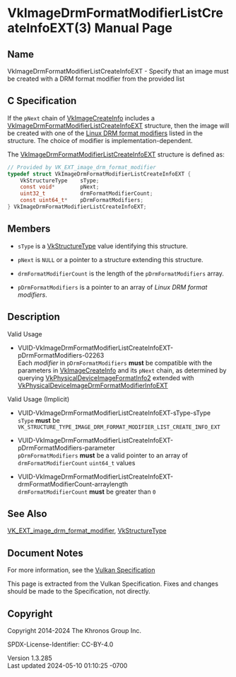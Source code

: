 # VkImageDrmFormatModifierListCreateInfoEXT(3) Manual Page

## Name

VkImageDrmFormatModifierListCreateInfoEXT - Specify that an image must
be created with a DRM format modifier from the provided list



## <a href="#_c_specification" class="anchor"></a>C Specification

If the `pNext` chain of [VkImageCreateInfo](https://registry.khronos.org/vulkan/specs/1.3-extensions/man/html/VkImageCreateInfo.html)
includes a
[VkImageDrmFormatModifierListCreateInfoEXT](https://registry.khronos.org/vulkan/specs/1.3-extensions/man/html/VkImageDrmFormatModifierListCreateInfoEXT.html)
structure, then the image will be created with one of the <a
href="https://registry.khronos.org/vulkan/specs/1.3-extensions/html/vkspec.html#glossary-drm-format-modifier"
target="_blank" rel="noopener">Linux DRM format modifiers</a> listed in
the structure. The choice of modifier is implementation-dependent.

The
[VkImageDrmFormatModifierListCreateInfoEXT](https://registry.khronos.org/vulkan/specs/1.3-extensions/man/html/VkImageDrmFormatModifierListCreateInfoEXT.html)
structure is defined as:

``` c
// Provided by VK_EXT_image_drm_format_modifier
typedef struct VkImageDrmFormatModifierListCreateInfoEXT {
    VkStructureType    sType;
    const void*        pNext;
    uint32_t           drmFormatModifierCount;
    const uint64_t*    pDrmFormatModifiers;
} VkImageDrmFormatModifierListCreateInfoEXT;
```

## <a href="#_members" class="anchor"></a>Members

- `sType` is a [VkStructureType](https://registry.khronos.org/vulkan/specs/1.3-extensions/man/html/VkStructureType.html) value identifying
  this structure.

- `pNext` is `NULL` or a pointer to a structure extending this
  structure.

- `drmFormatModifierCount` is the length of the `pDrmFormatModifiers`
  array.

- `pDrmFormatModifiers` is a pointer to an array of *Linux DRM format
  modifiers*.

## <a href="#_description" class="anchor"></a>Description

Valid Usage

- <a
  href="#VUID-VkImageDrmFormatModifierListCreateInfoEXT-pDrmFormatModifiers-02263"
  id="VUID-VkImageDrmFormatModifierListCreateInfoEXT-pDrmFormatModifiers-02263"></a>
  VUID-VkImageDrmFormatModifierListCreateInfoEXT-pDrmFormatModifiers-02263  
  Each *modifier* in `pDrmFormatModifiers` **must** be compatible with
  the parameters in [VkImageCreateInfo](https://registry.khronos.org/vulkan/specs/1.3-extensions/man/html/VkImageCreateInfo.html) and its
  `pNext` chain, as determined by querying
  [VkPhysicalDeviceImageFormatInfo2](https://registry.khronos.org/vulkan/specs/1.3-extensions/man/html/VkPhysicalDeviceImageFormatInfo2.html)
  extended with
  [VkPhysicalDeviceImageDrmFormatModifierInfoEXT](https://registry.khronos.org/vulkan/specs/1.3-extensions/man/html/VkPhysicalDeviceImageDrmFormatModifierInfoEXT.html)

Valid Usage (Implicit)

- <a href="#VUID-VkImageDrmFormatModifierListCreateInfoEXT-sType-sType"
  id="VUID-VkImageDrmFormatModifierListCreateInfoEXT-sType-sType"></a>
  VUID-VkImageDrmFormatModifierListCreateInfoEXT-sType-sType  
  `sType` **must** be
  `VK_STRUCTURE_TYPE_IMAGE_DRM_FORMAT_MODIFIER_LIST_CREATE_INFO_EXT`

- <a
  href="#VUID-VkImageDrmFormatModifierListCreateInfoEXT-pDrmFormatModifiers-parameter"
  id="VUID-VkImageDrmFormatModifierListCreateInfoEXT-pDrmFormatModifiers-parameter"></a>
  VUID-VkImageDrmFormatModifierListCreateInfoEXT-pDrmFormatModifiers-parameter  
  `pDrmFormatModifiers` **must** be a valid pointer to an array of
  `drmFormatModifierCount` `uint64_t` values

- <a
  href="#VUID-VkImageDrmFormatModifierListCreateInfoEXT-drmFormatModifierCount-arraylength"
  id="VUID-VkImageDrmFormatModifierListCreateInfoEXT-drmFormatModifierCount-arraylength"></a>
  VUID-VkImageDrmFormatModifierListCreateInfoEXT-drmFormatModifierCount-arraylength  
  `drmFormatModifierCount` **must** be greater than `0`

## <a href="#_see_also" class="anchor"></a>See Also

[VK_EXT_image_drm_format_modifier](https://registry.khronos.org/vulkan/specs/1.3-extensions/man/html/VK_EXT_image_drm_format_modifier.html),
[VkStructureType](https://registry.khronos.org/vulkan/specs/1.3-extensions/man/html/VkStructureType.html)

## <a href="#_document_notes" class="anchor"></a>Document Notes

For more information, see the <a
href="https://registry.khronos.org/vulkan/specs/1.3-extensions/html/vkspec.html#VkImageDrmFormatModifierListCreateInfoEXT"
target="_blank" rel="noopener">Vulkan Specification</a>

This page is extracted from the Vulkan Specification. Fixes and changes
should be made to the Specification, not directly.

## <a href="#_copyright" class="anchor"></a>Copyright

Copyright 2014-2024 The Khronos Group Inc.

SPDX-License-Identifier: CC-BY-4.0

Version 1.3.285  
Last updated 2024-05-10 01:10:25 -0700
